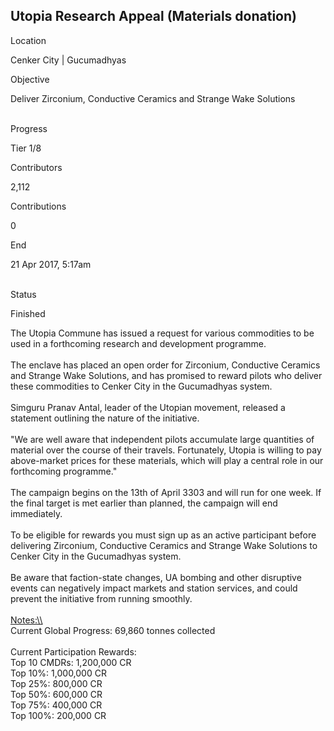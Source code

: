 ## Utopia Research Appeal (Materials donation)

Location

Cenker City \| Gucumadhyas

Objective

Deliver Zirconium, Conductive Ceramics and Strange Wake Solutions

\
Progress

Tier 1/8

Contributors

2,112

Contributions

0

End

21 Apr 2017, 5:17am

\
Status

Finished

The Utopia Commune has issued a request for various commodities to be
used in a forthcoming research and development programme.\
\
The enclave has placed an open order for Zirconium, Conductive Ceramics
and Strange Wake Solutions, and has promised to reward pilots who
deliver these commodities to Cenker City in the Gucumadhyas system.\
\
Simguru Pranav Antal, leader of the Utopian movement, released a
statement outlining the nature of the initiative.\
\
\"We are well aware that independent pilots accumulate large quantities
of material over the course of their travels. Fortunately, Utopia is
willing to pay above-market prices for these materials, which will play
a central role in our forthcoming programme.\"\
\
The campaign begins on the 13th of April 3303 and will run for one week.
If the final target is met earlier than planned, the campaign will end
immediately.\
\
To be eligible for rewards you must sign up as an active participant
before delivering Zirconium, Conductive Ceramics and Strange Wake
Solutions to Cenker City in the Gucumadhyas system.\
\
Be aware that faction-state changes, UA bombing and other disruptive
events can negatively impact markets and station services, and could
prevent the initiative from running smoothly.\
\
[Notes:\\\\](Notes:\\)\
Current Global Progress: 69,860 tonnes collected\
\
Current Participation Rewards:\
Top 10 CMDRs: 1,200,000 CR\
Top 10%: 1,000,000 CR\
Top 25%: 800,000 CR\
Top 50%: 600,000 CR\
Top 75%: 400,000 CR\
Top 100%: 200,000 CR
